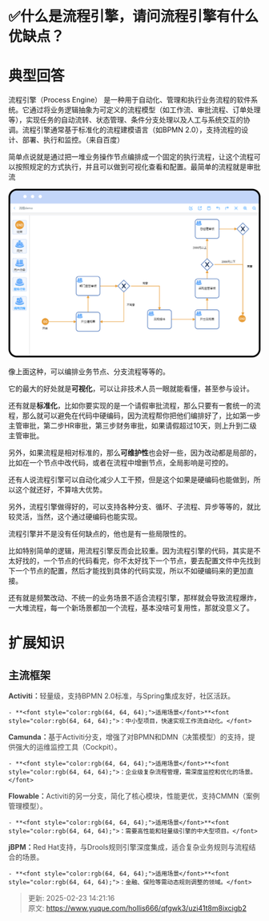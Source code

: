 # ✅什么是流程引擎，请问流程引擎有什么优缺点？

# 典型回答


流程引擎（Process Engine） 是一种用于自动化、管理和执行业务流程的软件系统。它通过将业务逻辑抽象为可定义的流程模型（如工作流、审批流程、订单处理等），实现任务的自动流转、状态管理、条件分支处理以及人工与系统交互的协调。流程引擎通常基于标准化的流程建模语言（如BPMN 2.0），支持流程的设计、部署、执行和监控。（来自百度）



简单点说就是通过把一堆业务操作节点编排成一个固定的执行流程，让这个流程可以按照规定的方式执行，并且可以做到可视化查看和配置。最简单的流程就是审批流



![1740290826240-90797a60-c7d7-4e59-b61c-dd72a6756eff.png](./img/p9vpQ0dHhKEb2d2_/1740290826240-90797a60-c7d7-4e59-b61c-dd72a6756eff-351487.png)  
 

像上面这种，可以编排业务节点、分支流程等等的。



它的最大的好处就是**可视化**，可以让非技术人员一眼就能看懂，甚至参与设计。



还有就是**标准化**，比如你要实现的是一个请假审批流程，那么只要有一套统一的流程，那么就可以避免在代码中硬编码，因为流程帮你把他们编排好了，比如第一步主管审批，第二步HR审批，第三步财务审批，如果请假超过10天，则上升到二级主管审批。



另外，如果流程是相对标准的，那么**可维护性**也会好一些，因为改动都是局部的，比如在一个节点中改代码，或者在流程中增删节点，全局影响是可控的。



还有人说流程引擎可以自动化减少人工干预，但是这个如果是硬编码也能做到，所以这个就还好，不算啥大优势。



另外，流程引擎做得好的，可以支持各种分支、循环、子流程、异步等等的，就比较灵活，当然，这个通过硬编码也能实现。



流程引擎并不是没有任何缺点的，他也是有一些局限性的。



比如特别简单的逻辑，用流程引擎反而会比较重。因为流程引擎的代码，其实是不太好找的，一个节点的代码看完，你不太好找下一个节点，要去配置文件中先找到下一个节点的配置，然后才能找到具体的代码实现，所以不如硬编码来的更加直接。



还有就是频繁改动、不统一的业务场景不适合流程引擎，那样就会导致流程爆炸，一大堆流程，每一个新场景都加一个流程，基本没啥可复用性，那就没意义了。



# 扩展知识


## 主流框架


**<font style="color:rgb(64, 64, 64);">Activiti：</font>**<font style="color:rgb(64, 64, 64);">轻量级，支持BPMN 2.0标准，与Spring集成友好，社区活跃。</font>

    - **<font style="color:rgb(64, 64, 64);">适用场景</font>**<font style="color:rgb(64, 64, 64);">：中小型项目，快速实现工作流自动化。</font>

**<font style="color:rgb(64, 64, 64);"></font>**

**<font style="color:rgb(64, 64, 64);">Camunda：</font>**<font style="color:rgb(64, 64, 64);">基于Activiti分支，增强了对BPMN和DMN（决策模型）的支持，提供强大的运维监控工具（Cockpit）。</font>

    - **<font style="color:rgb(64, 64, 64);">适用场景</font>**<font style="color:rgb(64, 64, 64);">：企业级复杂流程管理，需深度监控和优化的场景。</font>

**<font style="color:rgb(64, 64, 64);"></font>**

**<font style="color:rgb(64, 64, 64);">Flowable：</font>**<font style="color:rgb(64, 64, 64);">Activiti的另一分支，简化了核心模块，性能更优，支持CMMN（案例管理模型）。</font>

    - **<font style="color:rgb(64, 64, 64);">适用场景</font>**<font style="color:rgb(64, 64, 64);">：需要高性能和轻量级引擎的中大型项目。</font>

**<font style="color:rgb(64, 64, 64);"></font>**

**<font style="color:rgb(64, 64, 64);">jBPM：</font>**<font style="color:rgb(64, 64, 64);">Red Hat支持，与Drools规则引擎深度集成，适合复杂业务规则与流程结合的场景。</font>

    - **<font style="color:rgb(64, 64, 64);">适用场景</font>**<font style="color:rgb(64, 64, 64);">：金融、保险等需动态规则调整的领域。</font>

  
 



> 更新: 2025-02-23 14:21:16  
> 原文: <https://www.yuque.com/hollis666/qfgwk3/uzi41t8m8ixcigb2>